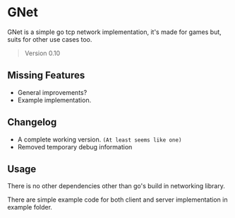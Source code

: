 # GNet

GNet is a simple go tcp network implementation, 
it's made for games but, suits for other use cases too.

> Version 0.10

## Missing Features

- General improvements?
- Example implementation.

## Changelog

- A complete working version. `(At least seems like one)`
- Removed temporary debug information

## Usage

There is no other dependencies other than go's build in 
networking library.

There are simple example code for both client and server 
implementation in example folder.